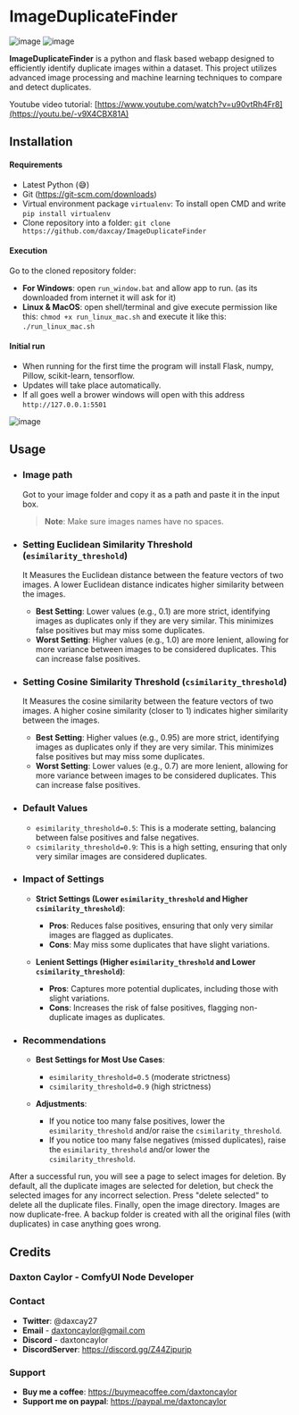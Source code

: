 
# ImageDuplicateFinder

![image](https://img.shields.io/badge/version-1.1.0-green) ![image](https://img.shields.io/badge/last_update-July_2024-green)

**ImageDuplicateFinder** is a python and flask based webapp designed to efficiently identify duplicate images within a dataset. This project utilizes advanced image processing and machine learning techniques to compare and detect duplicates.

Youtube video tutorial: [https://www.youtube.com/watch?v=u90vtRh4Fr8](https://youtu.be/-v9X4CBX81A)

## Installation

  #### Requirements
  
  - Latest Python (😅)
  - Git (https://git-scm.com/downloads)
  - Virtual environment package `virtualenv`: To install open CMD and write `pip install virtualenv`    
  - Clone repository into a folder: `git clone https://github.com/daxcay/ImageDuplicateFinder`

  #### Execution

  Go to the cloned repository folder: 

  - **For Windows**: open `run_window.bat` and allow app to run. (as its downloaded from internet it will ask for it)
  - **Linux & MacOS**: open shell/terminal and give execute permission like this: `chmod +x run_linux_mac.sh` and execute it like this: `./run_linux_mac.sh`

  #### Initial run
  - When running for the first time the program will install Flask, numpy, Pillow, scikit-learn, tensorflow.  
  - Updates will take place automatically.
  - If all goes well a brower windows will open with this address `http://127.0.0.1:5501`

  ![image](https://github.com/daxcay/ImageDuplicateFinder/assets/164315771/19919300-bfbb-4d45-8b72-dba08e4a0510)

## Usage

  - ### Image path

    Got to your image folder and copy it as a path and paste it in the input box.

    > **Note**: Make sure images names have no spaces.
  
  - ### Setting Euclidean Similarity Threshold (`esimilarity_threshold`)
  
    It Measures the Euclidean distance between the feature vectors of two images. A lower Euclidean distance indicates higher similarity between the images.
      
    - **Best Setting**: Lower values (e.g., 0.1) are more strict, identifying images as duplicates only if they are very similar. This minimizes false positives but may miss some duplicates.
    - **Worst Setting**: Higher values (e.g., 1.0) are more lenient, allowing for more variance between images to be considered duplicates. This can increase false positives.
    
  - ### Setting Cosine Similarity Threshold (`csimilarity_threshold`)
  
    It Measures the cosine similarity between the feature vectors of two images. A higher cosine similarity (closer to 1) indicates higher similarity between the images.
      
    - **Best Setting**: Higher values (e.g., 0.95) are more strict, identifying images as duplicates only if they are very similar. This minimizes false positives but may miss some duplicates.
    - **Worst Setting**: Lower values (e.g., 0.7) are more lenient, allowing for more variance between images to be considered duplicates. This can increase false positives.

  - ### Default Values
  
    - `esimilarity_threshold=0.5`: This is a moderate setting, balancing between false positives and false negatives.
    - `csimilarity_threshold=0.9`: This is a high setting, ensuring that only very similar images are considered duplicates.
  
  - ### Impact of Settings
  
    - **Strict Settings (Lower `esimilarity_threshold` and Higher `csimilarity_threshold`)**:
      - **Pros**: Reduces false positives, ensuring that only very similar images are flagged as duplicates.
      - **Cons**: May miss some duplicates that have slight variations.
        
    - **Lenient Settings (Higher `esimilarity_threshold` and Lower `csimilarity_threshold`)**:
      - **Pros**: Captures more potential duplicates, including those with slight variations.
      - **Cons**: Increases the risk of false positives, flagging non-duplicate images as duplicates.
  
  - ### Recommendations
  
    - **Best Settings for Most Use Cases**: 
      - `esimilarity_threshold=0.5` (moderate strictness)
      - `csimilarity_threshold=0.9` (high strictness)
    
    - **Adjustments**: 
      - If you notice too many false positives, lower the `esimilarity_threshold` and/or raise the `csimilarity_threshold`.
      - If you notice too many false negatives (missed duplicates), raise the `esimilarity_threshold` and/or lower the `csimilarity_threshold`.

After a successful run, you will see a page to select images for deletion. By default, all the duplicate images are selected for deletion, but check the selected images for any incorrect selection. Press "delete selected" to delete all the duplicate files. Finally, open the image directory. Images are now duplicate-free. A backup folder is created with all the original files (with duplicates) in case anything goes wrong.

## Credits

### Daxton Caylor - ComfyUI Node Developer 
  
  ### Contact
   - **Twitter**: @daxcay27
   - **Email** - daxtoncaylor@gmail.com
   - **Discord** - daxtoncaylor
   - **DiscordServer**: https://discord.gg/Z44Zjpurjp
  
  ### Support
   - **Buy me a coffee**: https://buymeacoffee.com/daxtoncaylor
   - **Support me on paypal**: https://paypal.me/daxtoncaylor
